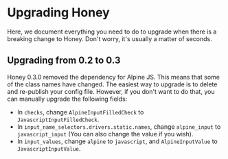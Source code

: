 # Upgrading Honey

Here, we document everything you need to do to upgrade when there is a breaking change to Honey. Don't worry, it's
usually a matter of seconds.

## Upgrading from 0.2 to 0.3
Honey 0.3.0 removed the dependency for Alpine JS. This means that some of the class names have changed. The easiest way
to upgrade is to delete and re-publish your config file. However, if you don't want to do that, you can manually
upgrade the following fields:

- In `checks`, change `AlpineInputFilledCheck` to `JavascriptInputFilledCheck`.
- In `input_name_selectors.drivers.static.names`, change `alpine_input` to `javascript_input` (You can also change the value if you wish).
- In `input_values`, change `alpine` to `javascript`, and `AlpineInputValue` to `JavascriptInputValue`.